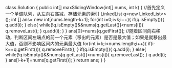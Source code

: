 class Solution {
    public int[] maxSlidingWindow(int[] nums, int k) {
        //首先定义一个单调队列，从左向右递减，存储元素的索引
        LinkedList<Integer> q=new LinkedList<>();
        int [] ans= new int[nums.length-k+1];
        for(int i=0;i<k;i++){
            if(q.isEmpty()){
                q.add(i);
            }
            else{
                while(!q.isEmpty()&&nums[q.getLast()]<nums[i]){
                    q.removeLast();
                }
                q.add(i);
            }
        }
        ans[0]=nums[q.getFirst()];
	//随着区间向右移动，判断区间左端点的前一个元素（移出的元素）是否是最大值；如果是就移出最大值，否则不影响区间内的元素最大值
        for(int i=k;i<nums.length;i++){
            if(i-k==q.getFirst()){
                q.removeFirst();
            }
            if(q.isEmpty()){
                q.add(i);
            }
            else{
                while(!q.isEmpty()&&nums[q.getLast()]<nums[i]){
                    q.removeLast();
                }
                q.add(i);
            }
            ans[i-k+1]=nums[q.getFirst()];
        }
        return ans;
    }
}